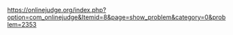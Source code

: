 https://onlinejudge.org/index.php?option=com_onlinejudge&Itemid=8&page=show_problem&category=0&problem=2353